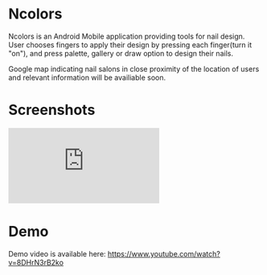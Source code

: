 # Ncolors  
Ncolors is an Android Mobile application providing tools for nail design.  
User chooses fingers to apply their design by pressing each finger(turn it "on"), and press palette, gallery or draw option to design their nails.

Google map indicating nail salons in close proximity of the location of users and relevant information will be availiable soon.  

# Screenshots
![alt tag](https://github.com/daeunnpark/Ncolors/files/1989158/Ncolors.-.screenshot.1.pdf)

# Demo 
Demo video is available here: https://www.youtube.com/watch?v=8DHrN3rB2ko


